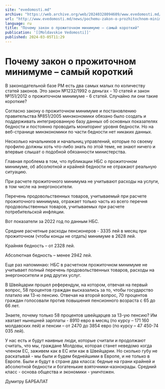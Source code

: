 ```yaml
---
site: "evedomosti.md"
archive: "https://web.archive.org/web/20240328094609/www.evedomosti.md/news/pochemu-zakon-o-prozhitochnom-minimume-samyj-korotkij"
url: "http://www.evedomosti.md/news/pochemu-zakon-o-prozhitochnom-minimume-samyj-korotkij"
language: ru
title: "Почему закон о прожиточном минимуме – самый короткий"
publication: '[[Moldavskie Vedomosti]]'
published: 2024-03-05T11:29
---
```


# Почему закон о прожиточном минимуме – самый короткий

В законодательной базе РМ есть два самых малых по количеству статей законов. Это закон №1232/1992 о деньгах - 10 статей и закон №151/2012 о прожиточном минимуме - 6 статей. Случайно ли они такие короткие?

Согласно закону о прожиточном минимуме и постановлению правительства №851/2005 минэкономики обязано было создать и поддерживать интегрированную базу данных об основных показателях бедности и постоянно проводить мониторинг уровня бедности. Но на веб-странице минэкономики по части бедности нет никаких данных.

Несколько начальников и начальниц управлений, которые по своему профилю должны хоть что-либо знать по этой теме, не знают ничего и впервые слышат о подобной обязанности министерства.

Главная проблема в том, что публикации НБС о прожиточном минимуме, об абсолютной и крайней бедности не отражают реальную ситуацию.

При расчете прожиточного минимума не учитывают расходы на услуги, в том числе на энергоносители.

Перечень продовольственных товаров, учитываемый при расчете прожиточного минимума, отражает только часть из всего перечня продовольственных товаров, учитываемых при расчете потребительской инфляции.

Вот показатели за 2022 год по данным НБС.

Средние расчетные расходы пенсионеров - 3335 лей в месяц при прожиточном (чтобы концы не отдать) минимуме в 2628 лей.

Крайняя бедность – от 2328 лей.

Абсолютная бедность – менее 2942 лей.

Еще раз напоминаю: НБС в расчетном прожиточном минимуме не учитывает полный перечень продовольственных товаров, расходы на энергоносители и ряд других услуг.

В Швейцарии прошел референдум, на котором, отвечая на первый вопрос, 58 процентов граждан высказались за то, чтобы государство платило им 13-ю пенсию. Отвечая на второй вопрос, 70 процентов граждан голосовали против повышения пенсионного возраста с 65 до 66 лет.

Знаете, почему только 58 процентов швейцарцев за 13-ую пенсию? Им хватает нынешней зарплаты - 8910 евро в месяц (по курсу – 171 160 молдавских лей) и пенсии – от 2470 до 3854 евро (по курсу – 47 450-74 035 лей).

У нас есть и будут наивные люди, которые считали и продолжают считать, что мы, граждане Молдовы, которая станет неведомо когда членом ЕС, заживем как в ЕС или как в Швейцарии. Но сколько губу не раскатывай - мы были и будем беднейшими в Европе, и не только в Европе. Были и будут в стране два класса: бедные на грани крайней и абсолютной бедности и богатенькие взяточники-казнокрады. Средний класс - основа общества и экономики - уничтожен.

Думитру БАРБАЛАТ